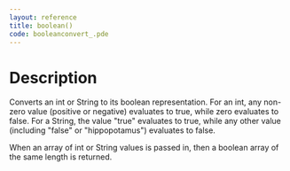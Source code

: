 ```yaml
---
layout: reference
title: boolean()
code: booleanconvert_.pde
---
```


# Description

Converts an int or String to its boolean representation.  For an int, any non-zero value (positive or negative) evaluates to true, while zero evaluates to false. For a String, the value "true" evaluates to true, while any other value (including "false" or "hippopotamus") evaluates to false.

When an array of int or String values is passed in, then a boolean array of the same length is returned.


